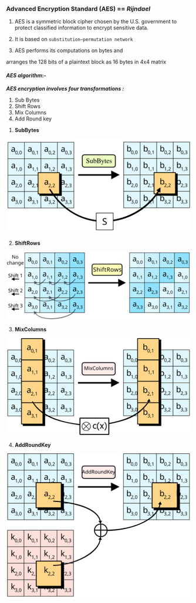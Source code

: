 
### **Advanced Encryption Standard (AES)** ==  **_Rijndael_**

 1. AES is a symmetric block cipher chosen by the U.S. government to protect classified information to encrypt sensitive data.


2. It is based on `substitution–permutation network`


3. AES performs its computations on bytes and 

arranges the 128 bits of a plaintext block as 16 bytes in 4x4 matrix


#### **_AES algorithm_**:-

***AES encryption involves four transformations :***

1. Sub Bytes
2. Shift Rows
3. Mix Columns
3. Add Round key



<!-- ![AES STRUCTURE](https://raw.githubusercontent.com/R3DDY97/crypto-py/master/AES_py/pics/aes_structure.jpg)
 -->
1. **SubBytes**

![AES SubBytes](https://raw.githubusercontent.com/R3DDY97/crypto-py/master/AES_py/pics/AES-SubBytes.svg?sanitize=true)

2. **ShiftRows**

![AES ShiftRows](https://raw.githubusercontent.com/R3DDY97/crypto-py/master/AES_py/pics/AES-ShiftRows.svg?sanitize=true)


3. **MixColumns**

![AES ShiftRows](https://raw.githubusercontent.com/R3DDY97/crypto-py/master/AES_py/pics/AES-MixColumns.svg?sanitize=true)


4. **AddRoundKey**

![AES AddRoundKey](https://raw.githubusercontent.com/R3DDY97/crypto-py/master/AES_py/pics/AES-AddRoundKey.svg?sanitize=true)












